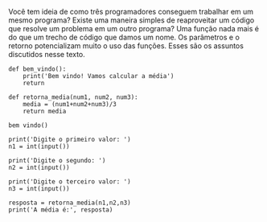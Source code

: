 Você tem ideia de como três programadores conseguem trabalhar em um mesmo programa? Existe uma maneira simples de reaproveitar um código que resolve um problema em um outro programa? Uma função nada mais é do que um trecho de código que damos um nome. Os parâmetros e o retorno potencializam muito o uso das funções.  Esses são os assuntos discutidos nesse texto.

```
def bem_vindo():
    print('Bem vindo! Vamos calcular a média')
    return

def retorna_media(num1, num2, num3):
    media = (num1+num2+num3)/3
    return media

bem vindo()

print('Digite o primeiro valor: ')
n1 = int(input())

print('Digite o segundo: ')
n2 = int(input())

print('Digite o terceiro valor: ')
n3 = int(input())

resposta = retorna_media(n1,n2,n3)
print('A média é:', resposta)
